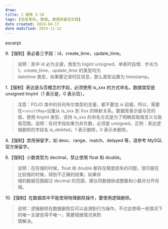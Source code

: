 ```yaml
---
draw:
title: 1 建表 5-10
tags: [信息革命, 数据, 数据库最佳实践]
date created: 2024-04-17
date modified: 2024-11-12
---
```


excerpt

<!-- more -->

9.【强制】表必备三字段：id，create_time，update_time。

> 说明：其中 id 必为主键，类型为 bigint unsigned、单表时自增、步长为 1。create_time，update_time 的类型均为  
datetime 类型，如果要记录时区信息，那么类型设置为 timestamp。

1.【强制】表达是与否概念的字段，必须使用 is_xxx 的方式命名，数据类型是 unsigned tinyint（1 表示是，0 表示否）。

> 注意：POJO 类中的任何布尔类型的变量，都不要加 is 前缀，所以，需要在`<resultMap>`设置从 is_xxx 到 Xxx 的映射关系。数据库表示是与否的值，使用 tinyint 类型，坚持 is_xxx 的命名方式是为了明确其取值含义与取值范围。说明：任何字段如果为非负数，必须是 unsigned。正例：表达逻辑删除的字段名 is_deleted，1 表示删除，0 表示未删除。

4.【强制】禁用保留字，如 desc、range、match、delayed 等，请参考 MySQL 官方保留字。

6.【强制】小数类型为 decimal，禁止使用 float 和 double。

> 说明：在存储的时候，float 和 double 都存在精度损失的问题，很可能在比较值的时候，得到不正确的结果。如果存  
  储的数据范围超过 decimal 的范围，建议将数据拆成整数和小数并分开存储。

10.【强制】在数据库中不能使用物理删除操作，要使用逻辑删除。

> 说明：逻辑删除在数据删除后可以追溯到行为操作。不过会使得一些情况下的唯一主键变得不唯一，需要根据情况来酌  
  情解决。
